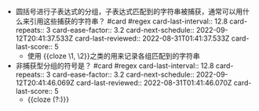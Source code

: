 - 圆括号进行子表达式的分组，子表达式匹配到的字符串被捕获，通常可以用什么来引用这些捕获的字符串？ #card #regex
  card-last-interval:: 12.8
  card-repeats:: 3
  card-ease-factor:: 3.2
  card-next-schedule:: 2022-09-12T20:41:37.533Z
  card-last-reviewed:: 2022-08-31T01:41:37.533Z
  card-last-score:: 5
	- 使用 {{cloze  \1, \2}}之类的用来记录各组匹配到的字符串
- 非捕获型分组的符号是？ #card #regex
  card-last-interval:: 12.8
  card-repeats:: 3
  card-ease-factor:: 3.2
  card-next-schedule:: 2022-09-12T20:41:46.069Z
  card-last-reviewed:: 2022-08-31T01:41:46.070Z
  card-last-score:: 5
	- {{cloze (?:)}}